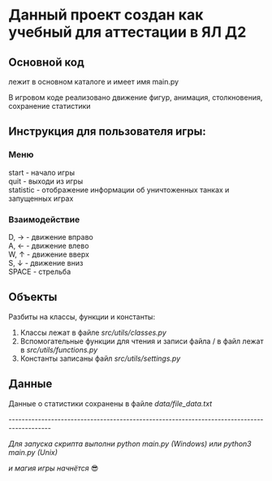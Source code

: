 <h1>Данный проект создан как учебный для аттестации в ЯЛ Д2</h1>
<h2>Основной код</h2>
<p>
    лежит в основном каталоге и имеет имя main.py
</p>

<p>В игровом коде реализовано движение фигур, анимация, столкновения, сохранение статистики</p>
<h2>Инструкция для пользователя игры:</h2>
<h3> Меню</h3>
<p>start - начало игры<br>
quit - выходи из игры<br>
statistic - отображение информации об уничтоженных танках и запущенных играх</p>
<h3> Взаимодействие</h3>
<p>D, →  -  движение вправо<br>
   A, ←  -  движение влево<br>
   W, ↑  -  движение вверх<br>
   S, ↓  -  движение вниз <br>
   SPACE - стрельба
</p>
<h2>Объекты</h2>
<p>Разбиты на классы, функции и константы:</p>
    <ol>
        <li>Классы лежат в файле <i>src/utils/classes.py</i></li>
        <li>Вспомогательные функции для чтения и записи файла / в файл лежат в <i>src/utils/functions.py</i></li>
        <li>Константы записаны файл <i>src/utils/settings.py</i></li>
    </ol>
<h2>Данные</h2>
<p>Данные о статистики сохранены в файле <i>data/file_data.txt</i></p>
-------------------------------------------------------------------------------------------
<p><i>Для запуска скрипта выполни python main.py (Windows) или python3 main.py (Unix)<br>

и магия игры начнётся</i> 😎</p>
